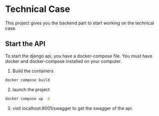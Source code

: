 # Technical Case

This project gives you the backend part to start working on the technical case.

## Start the API

To start the django api, you have a docker-compose file. You must have docker and docker-compose installed on your computer.

1. Build the containers
```bash
docker compose build
```
2. launch the project
```bash
docker compose up -d
```
3. visit localhost:8001/swagger to get the swagger of the api.

